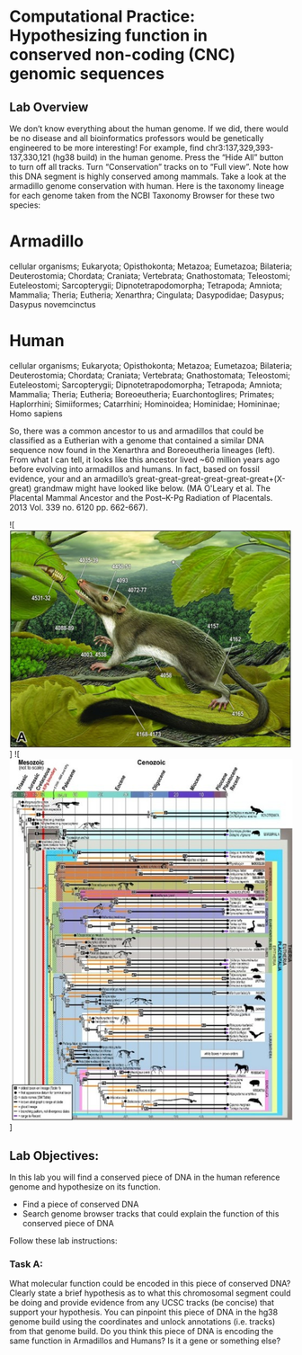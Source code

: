 # Computational Practice: Hypothesizing function in conserved non-coding (CNC) genomic sequences

##  Lab Overview
We don’t know everything about the human genome.  If we did, there would be no disease and all bioinformatics professors would be genetically engineered to be more interesting!    For example, find chr3:137,329,393-137,330,121 (hg38 build) in the human genome.  Press the “Hide All” button to turn off all tracks.  Turn “Conservation” tracks on to “Full view”.  Note how this DNA segment is highly conserved among mammals.  Take a look at the armadillo genome conservation with human.  Here is the taxonomy lineage for each genome taken from the NCBI Taxonomy Browser for these two species:

Armadillo
========
cellular organisms; Eukaryota; Opisthokonta; Metazoa; Eumetazoa; Bilateria; Deuterostomia; Chordata; Craniata; Vertebrata; Gnathostomata; Teleostomi; Euteleostomi; Sarcopterygii; Dipnotetrapodomorpha; Tetrapoda; Amniota; Mammalia; Theria; Eutheria; Xenarthra; Cingulata; Dasypodidae; Dasypus; Dasypus novemcinctus

Human
========
cellular organisms; Eukaryota; Opisthokonta; Metazoa; Eumetazoa; Bilateria; Deuterostomia; Chordata; Craniata; Vertebrata; Gnathostomata; Teleostomi; Euteleostomi; Sarcopterygii; Dipnotetrapodomorpha; Tetrapoda; Amniota; Mammalia; Theria; Eutheria; Boreoeutheria; Euarchontoglires; Primates; Haplorrhini; Simiiformes; Catarrhini; Hominoidea; Hominidae; Homininae; Homo sapiens

So, there was a common ancestor to us and armadillos that could be classified as a Eutherian with a genome that contained a similar DNA sequence now found in the Xenarthra and Boreoeutheria lineages (left).  From what I can tell, it looks like this ancestor lived ~60 million years ago before evolving into armadillos and humans.  In fact, based on fossil evidence, your and an armadillo’s great-great-great-great-great-great+(X-great) grandmaw might have looked like below.  (MA O'Leary et al.  The Placental Mammal Ancestor and the Post–K-Pg Radiation of Placentals. 2013 Vol. 339 no. 6120 pp. 662-667).  

![<img src="ancestor.jpg">]
![<img src="phylogeny.jpg">]

##  Lab Objectives:
In this lab you will find a conserved piece of DNA in the human reference genome and hypothesize on its function.

* Find a piece of conserved DNA
* Search genome browser tracks that could explain the function of this conserved piece of DNA

Follow these lab instructions:

###  Task A: 
What molecular function could be encoded in this piece of conserved DNA?  
Clearly state a brief hypothesis as to what this chromosomal segment could be doing and provide evidence from any UCSC tracks (be concise) that support your hypothesis. You can pinpoint this piece of DNA in the hg38 genome build using the coordinates and unlock annotations (i.e. tracks) from that genome build. Do you think this piece of DNA is encoding the same function in Armadillos and Humans?   Is it a gene or something else?
